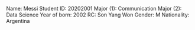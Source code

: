 Name: Messi
Student ID: 20202001
Major (1): Communication
Major (2): Data Science
Year of born: 2002
RC: Son Yang Won
Gender: M
Nationality: Argentina
